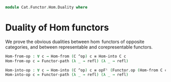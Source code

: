 <!--
```agda
{-# OPTIONS --allow-unsolved-metas #-}
open import Cat.Functor.Hom.Representable
open import Cat.Functor.Naturality
open import Cat.Functor.Base
open import Cat.Functor.Hom
open import Cat.Prelude
```
-->

```agda
module Cat.Functor.Hom.Duality where
```

# Duality of Hom functors

We prove the obvious dualities between $\hom$ functors of opposite categories, and
between representable and corepresentable functors.

<!--
```agda
private variable
  o ℓ : Level
  C : Precategory o ℓ

open Representation
open Corepresentation
```
-->

```agda
Hom-from-op : ∀ c → Hom-from (C ^op) c ≡ Hom-into C c
Hom-from-op c = Functor-path (λ _ → refl) (λ _ → refl)

Hom-into-op : ∀ c → Hom-into (C ^op) c ≡ opFˡ (Functor.op (Hom-from C c))
Hom-into-op c = Functor-path (λ _ → refl) (λ _ → refl)
```
